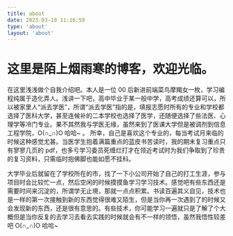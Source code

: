 ```yaml
---
title: about
date: 2023-03-10 11:16:59
type: 'about'
layout: 'about'
---
```


# 这里是陌上烟雨寒的博客，欢迎光临。

在这里浅浅做个自我介绍吧。本人是一位 00 后新进前端菜鸟摩羯女一枚，学习编程纯属于造化弄人。浅讲一下吧，高中毕业于某一般中学，高考成绩还算可以，所以被家里人“派去学医”，所谓“派去学医”指的是，填报志愿时所有的专业和学校都选择了医科大学，甚至连候补的二本学校也选择了医学，还随便选择了些法医、心理学等冷门专业。果不其然我与学医无缘，虽然来到了医课大学但是被调剂到信息工程学院，O(∩_∩)O 哈哈~ 。 所幸，自己是喜欢这个专业的，每当考试月来临的时候这种感觉尤甚。当医学生抱着满篇重点的蓝皮书苦读时，我的期末复习重点只有寥寥几页的 pdf，也多亏学习委员死缠烂打才在领近考试时为我们争取到了珍贵的复习资料，只需临时抱佛脚也能如愿不挂科。

大学毕业后就留在了学校所在的市，找了一下小公司开始了自己的打工生涯，参与项目时会比较忙一点，然后空闲的时候摸摸鱼学习学习技术。感觉吧有些东西还是需要时间来沉淀的，所谓学无止境，那就一点点积累。书读百遍其义自见，技术也是一样的第一次接触到新的东西觉得很难又陌生，但是当你再一次遇到了的时候又会发现新的东西，还是很有意思的。有些技术，你可能学习一遍就只是了解了个大概但是当你反复的去学习去看去实践的时候就会有不一样的领悟，虽然我悟性较差吧 O(∩_∩)O 哈哈~
